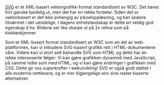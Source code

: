 [SVG](https://www.w3.org/Graphics/SVG/) er et XML-basert vektorgrafikk-format standardisert av W3C. Det høres fort ganske kjedelig ut, men det har en rekke fordeler. Siden det er vektorbasert er det ikke avhengig av pikseloppløsning, og kan skalere tilnærmet i det uendelige. I dagens enhetslandskap er dette en veldig god egenskap å ha. Bildene ser like skarpe ut på 2x retina som på klokkeskjermer.

Som et XML-basert format standardisert av W3C som en del av web-plattformen, kan vi inkludere SVG-basert grafikk rett i HTML-dokumentene våre. Videre kan vi stort sett behandle SVG som HTML og dette har en rekke interessante følger: Vi kan gjøre grafikken dynamisk med JavaScript, på samme måte som med HTML, og vi kan gjøre endringer i grafikken med CSS. Dette gir oss superkrefter i webutvikling! SVG er også godt støttet i alle moderne nettlesere, og er mer tilgjengelige enn sine raster-baserte alternativer.